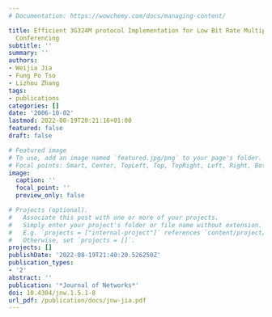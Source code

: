 ```yaml
---
# Documentation: https://wowchemy.com/docs/managing-content/

title: Efficient 3G324M protocol Implementation for Low Bit Rate Multipoint Video
  Conferencing
subtitle: ''
summary: ''
authors:
- Weijia Jia
- Fung Po Tso
- Lizhou Zhang
tags:
- publications
categories: []
date: '2006-10-02'
lastmod: 2022-08-19T20:21:16+01:00
featured: false
draft: false

# Featured image
# To use, add an image named `featured.jpg/png` to your page's folder.
# Focal points: Smart, Center, TopLeft, Top, TopRight, Left, Right, BottomLeft, Bottom, BottomRight.
image:
  caption: ''
  focal_point: ''
  preview_only: false

# Projects (optional).
#   Associate this post with one or more of your projects.
#   Simply enter your project's folder or file name without extension.
#   E.g. `projects = ["internal-project"]` references `content/project/deep-learning/index.md`.
#   Otherwise, set `projects = []`.
projects: []
publishDate: '2022-08-19T21:40:20.526250Z'
publication_types:
- '2'
abstract: ''
publication: '*Journal of Networks*'
doi: 10.4304/jnw.1.5.1-8
url_pdf: /publication/docs/jnw-jia.pdf
---
```

